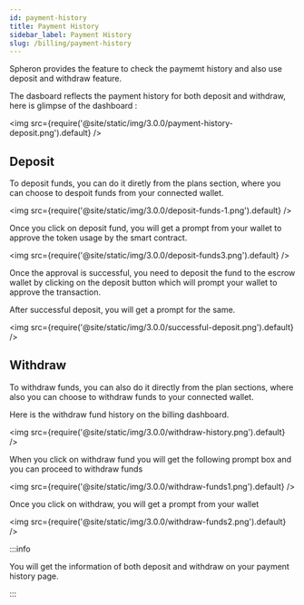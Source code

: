 ```yaml
---
id: payment-history
title: Payment History
sidebar_label: Payment History
slug: /billing/payment-history
---
```


Spheron provides the feature to check the paymemt history and also use deposit and withdraw feature.

The dasboard reflects the payment history for both deposit and withdraw, here is glimpse of the dashboard :

<img src={require('@site/static/img/3.0.0/payment-history-deposit.png').default} />

## Deposit

To deposit funds, you can do it diretly from the plans section, where you can choose to despoit funds from your connected wallet.

<img src={require('@site/static/img/3.0.0/deposit-funds-1.png').default} />

Once you click on deposit fund, you will get a prompt from your wallet to approve the token usage by the smart contract.

<img src={require('@site/static/img/3.0.0/deposit-funds3.png').default} />

Once the approval is successful, you need to deposit the fund to the escrow wallet by clicking on the deposit button which will prompt your wallet to approve the transaction.

After successful deposit, you will get a prompt for the same.

<img src={require('@site/static/img/3.0.0/successful-deposit.png').default} />

## Withdraw

To withdraw funds, you can also do it directly from the plan sections, where also you can choose to withdraw funds to your connected wallet.

Here is the withdraw fund history on the billing dashboard.

<img src={require('@site/static/img/3.0.0/withdraw-history.png').default} />

When you click on withdraw fund you will get the following prompt box and you can proceed to withdraw funds

<img src={require('@site/static/img/3.0.0/withdraw-funds1.png').default} />

Once you click on withdraw, you will get a prompt from your wallet

<img src={require('@site/static/img/3.0.0/withdraw-funds2.png').default} />

:::info

You will get the information of both deposit and withdraw on your payment history page.

:::
